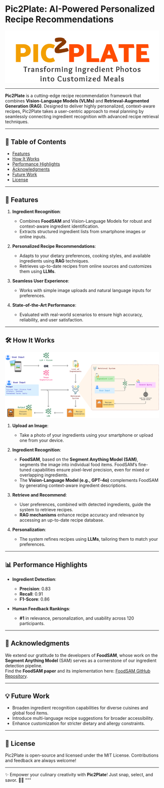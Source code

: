 # Pic2Plate: AI-Powered Personalized Recipe Recommendations

![Pic2Plate Banner](pic2plate.png)

---

**Pic2Plate** is a cutting-edge recipe recommendation framework that combines **Vision-Language Models (VLMs)** and **Retrieval-Augmented Generation (RAG)**. Designed to deliver highly personalized, context-aware recipes, Pic2Plate takes a user-centric approach to meal planning by seamlessly connecting ingredient recognition with advanced recipe retrieval techniques.

---

## 📖 **Table of Contents**
- [Features](#features)
- [How It Works](#how-it-works)
- [Performance Highlights](#performance-highlights)
- [Acknowledgments](#acknowledgments)
- [Future Work](#future-work)
- [License](#license)

---

## 🌟 **Features**
1. **Ingredient Recognition**:
   - Combines **FoodSAM** and Vision-Language Models for robust and context-aware ingredient identification.
   - Extracts structured ingredient lists from smartphone images or online inputs.

2. **Personalized Recipe Recommendations**:
   - Adapts to your dietary preferences, cooking styles, and available ingredients using **RAG** techniques.
   - Retrieves up-to-date recipes from online sources and customizes them using **LLMs**.

3. **Seamless User Experience**:
   - Works with simple image uploads and natural language inputs for preferences.

4. **State-of-the-Art Performance**:
   - Evaluated with real-world scenarios to ensure high accuracy, reliability, and user satisfaction.

---

## 🛠 **How It Works**
![Pic2Plate Banner](framework.png)
1. **Upload an Image**:
   - Take a photo of your ingredients using your smartphone or upload one from your device.

2. **Ingredient Recognition**:
   - **FoodSAM**, based on the **Segment Anything Model (SAM)**, segments the image into individual food items. FoodSAM’s fine-tuned capabilities ensure pixel-level precision, even for mixed or overlapping ingredients.
   - The **Vision-Language Model (e.g., GPT-4o)** complements FoodSAM by generating context-aware ingredient descriptions.

3. **Retrieve and Recommend**:
   - User preferences, combined with detected ingredients, guide the system to retrieve recipes.
   - **RAG mechanisms** enhance recipe accuracy and relevance by accessing an up-to-date recipe database.

4. **Personalization**:
   - The system refines recipes using **LLMs**, tailoring them to match your preferences.

---

## 📊 **Performance Highlights**
- **Ingredient Detection**:
  - **Precision**: 0.83
  - **Recall**: 0.91
  - **F1-Score**: 0.86

- **Human Feedback Rankings**:
  - **#1** in relevance, personalization, and usability across 120 participants.

---

## 🤝 **Acknowledgments**
We extend our gratitude to the developers of **FoodSAM**, whose work on the **Segment Anything Model** (SAM) serves as a cornerstone of our ingredient detection pipeline.  
Find the **FoodSAM paper** and its implementation here: [FoodSAM GitHub Repository](https://github.com/jamesjg/FoodSAM/).

---

## 💡 **Future Work**
- Broaden ingredient recognition capabilities for diverse cuisines and global food items.
- Introduce multi-language recipe suggestions for broader accessibility.
- Enhance customization for stricter dietary and allergy constraints.

---

## 📜 **License**
Pic2Plate is open-source and licensed under the MIT License. Contributions and feedback are always welcome!

---

✨ Empower your culinary creativity with **Pic2Plate**! Just snap, select, and savor. 🥗🍳
"""
